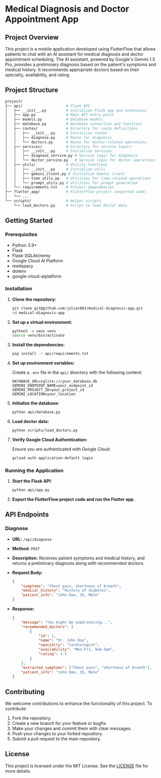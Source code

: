 # Medical Diagnosis and Doctor Appointment App

## Project Overview

This project is a mobile application developed using FlutterFlow that allows patients to chat with an AI assistant for medical diagnosis and doctor appointment scheduling. The AI assistant, powered by Google's Gemini 1.5 Pro, provides a preliminary diagnosis based on the patient's symptoms and medical history. It recommends appropriate doctors based on their specialty, availability, and rating.

## Project Structure

```graphql
project/
├── api/                    # Flask API
│   ├── __init__.py         # Initialize Flask app and extensions
│   ├── app.py              # Main API entry point
│   ├── models.py           # Database models
│   ├── database.py         # Database connection and functions
│   ├── routes/             # Directory for route definitions
│   │   ├── __init__.py     # Initialize routes
│   │   ├── diagnose.py     # Route for diagnosis
│   │   └── doctors.py      # Route for doctor-related operations
│   ├── services/           # Directory for service layers
│   │   ├── __init__.py     # Initialize services
│   │   ├── diagnose_service.py # Service logic for diagnosis
│   │   └── doctor_service.py   # Service logic for doctor operations
│   ├── utils/              # Utility functions
│   │   ├── __init__.py     # Initialize utils
│   │   ├── gemini_client.py # Initialize Gemini client
│   │   ├── time_utils.py   # Utilities for time-related operations
│   │   └── prompt_utils.py # Utilities for prompt generation
│   └── requirements.txt    # Project dependencies
├── flutter_app/            # FlutterFlow project (exported code)
│   └── ...
└── scripts/                # Helper scripts
    └── load_doctors.py     # Script to load doctor data
```

## Getting Started

### Prerequisites

- Python 3.9+
- Flask
- Flask-SQLAlchemy
- Google Cloud AI Platform
- medspacy
- dotenv
- google-cloud-aiplatform

### Installation

1. **Clone the repository:**

    ```bash
    git clone git@github.com:juliocb01/medical-diagnosis-app.git
    cd medical-diagnosis-app
    ```

2. **Set up a virtual environment:**

    ```bash
    python3 -m venv venv
    source venv/bin/activate
    ```

3. **Install the dependencies:**

    ```bash
    pip install -r api/requirements.txt
    ```

4. **Set up environment variables:**

    Create a `.env` file in the `api/` directory with the following content:

    ```env
    DATABASE_URL=sqlite:///your_database.db
    GEMINI_ENDPOINT_NAME=your_endpoint_id
    GEMINI_PROJECT_ID=your_project_id
    GEMINI_LOCATION=your_location
    ```

5. **Initialize the database:**

    ```bash
    python api/database.py
    ```

6. **Load doctor data:**

    ```bash
    python scripts/load_doctors.py
    ```

7. **Verify Google Cloud Authentication:**

    Ensure you are authenticated with Google Cloud:

    ```bash
    gcloud auth application-default login
    ```

### Running the Application

1. **Start the Flask API:**

    ```bash
    python api/app.py
    ```

2. **Export the FlutterFlow project code and run the Flutter app.**

## API Endpoints

### Diagnose

- **URL:** `/api/diagnose`
- **Method:** `POST`
- **Description:** Receives patient symptoms and medical history, and returns a preliminary diagnosis along with recommended doctors.
- **Request Body:**

    ```json
    {
        "symptoms": "Chest pain, shortness of breath",
        "medical_history": "History of diabetes",
        "patient_info": "John Doe, 35, Male"
    }
    ```

- **Response:**

    ```json
    {
        "message": "You might be experiencing...",
        "recommended_doctors": [
            {
                "id": 1,
                "name": "Dr. John Doe",
                "specialty": "Cardiologist",
                "availability": "Mon-Fri, 9am-5pm",
                "rating": 4.5
            }
        ],
        "extracted_symptoms": ["Chest pain", "shortness of breath"],
        "patient_info": "John Doe, 35, Male"
    }
    ```

## Contributing

We welcome contributions to enhance the functionality of this project. To contribute:

1. Fork the repository.
2. Create a new branch for your feature or bugfix.
3. Make your changes and commit them with clear messages.
4. Push your changes to your forked repository.
5. Submit a pull request to the main repository.

## License

This project is licensed under the MIT License. See the [LICENSE](LICENSE) file for more details.
